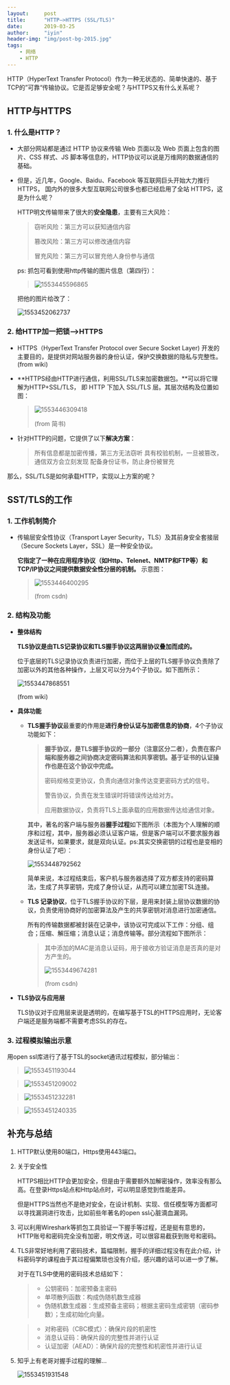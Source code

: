 ```yaml
---
layout:     post
title:      "HTTP—>HTTPS (SSL/TLS)"
date:       2019-03-25
author:     "iyin"
header-img: "img/post-bg-2015.jpg"
tags:
    - 网络
    - HTTP
---
```



HTTP（HyperText Transfer Protocol）作为一种无状态的、简单快速的、基于 TCP的”可靠“传输协议。它是否足够安全呢？与HTTPS又有什么关系呢？

## HTTP与HTTPS

### 1. 什么是HTTP？

* 大部分网站都是通过 HTTP 协议来传输 Web 页面以及 Web 页面上包含的图片、CSS 样式、JS 脚本等信息的，HTTP协议可以说是万维网的数据通信的基础。

* 但是，近几年，Google、Baidu、Facebook 等互联网巨头开始大力推行 HTTPS， 国内外的很多大型互联网公司很多也都已经启用了全站 HTTPS，这是为什么呢？

  HTTP明文传输带来了很大的**安全隐患**，主要有三大风险：

  > 窃听风险：第三方可以获知通信内容
  >
  > 篡改风险：第三方可以修改通信内容
  >
  > 冒充风险：第三方可以冒充他人身份参与通信

  ps: 抓包可看到使用http传输的图片信息（第四行）：

  > ![1553445596865](/img/1903/03/iyiniyin/1553445596865.png)

  把他的图片给改了：

  ![1553452062737](/img/1903/03/iyiniyin/1553452062737.png)

### 2. 给HTTP加一把锁—>HTTPS

* HTTPS（HyperText Transfer Protocol over Secure Socket Layer) 开发的主要目的，是提供对网站服务器的身份认证，保护交换数据的隐私与完整性。(from wiki)

* **HTTPS经由HTTP进行通信，利用SSL/TLS来加密数据包。**可以将它理解为HTTP+SSL/TLS， 即 HTTP 下加入 SSL/TLS 层。其层次结构及位置如图：

  > ![1553446309418](assets/03/03/iyiniyin/1553446309418.png)
  >
  > (from 简书)

* 针对HTTP的问题，它提供了以下**解决方案**：

  > 所有信息都是加密传播，第三方无法窃听
  > 具有校验机制，一旦被篡改，通信双方会立刻发现
  > 配备身份证书，防止身份被冒充

那么，SSL/TLS是如何承载HTTP，实现以上方案的呢？

## SST/TLS的工作

### 1. 工作机制简介

- 传输层安全性协议（Transport Layer Security，TLS）及其前身安全套接层（Secure Sockets Layer，SSL）是一种安全协议。

  **它指定了一种在应用程序协议（如Http、Telenet、NMTP和FTP等）和TCP/IP协议之间提供数据安全性分层的机制。** 示意图：

  > ![1553446400295](/img/1903/03/iyiniyin/1553446400295.png)
  >
  > (from csdn)

### 2. 结构及功能

+ **整体结构**

  **TLS协议是由TLS记录协议和TLS握手协议这两层协议叠加而成的。**

  位于底层的TLS记录协议负责进行加密，而位于上层的TLS握手协议负责除了加密以外的其他各种操作，上层又可以分为4个子协议。如下图所示：

  ![1553447868551](/img/1903/03/iyiniyin/1553447868551.png)

  (from wiki)

* **具体功能**

  * **TLS握手协议**最重要的作用是**进行身份认证与加密信息的协商**，4个子协议功能如下：

    > **握手协议，是TLS握手协议的一部分（注意区分二者），负责在客户端和服务器之间协商决定密码算法和共享密钥。基于证书的认证操作也是在这个协议中完成。**
    >
    > 密码规格变更协议，负责向通信对象传达变更密码方式的信号。
    >
    > 警告协议，负责在发生错误时将错误传达给对方。
    >
    > 应用数据协议，负责将TLS上面承载的应用数据传达给通信对象。

    其中，著名的客户端与服务器**握手过程**如下图所示（本图为个人理解的顺序和过程，其中，服务器必须认证客户端，但是客户端可以不要求服务器发送证书，如果要求，就是双向认证。ps:其实交换密钥的过程也是变相的身份认证了吧）：

    ![1553448792562](/img/1903/03/iyiniyin/1553448792562.png)

    简单来说，本过程结束后，客户机与服务器选择了双方都支持的密码算法，生成了共享密钥，完成了身份认证，从而可以建立加密TSL连接。

  * **TLS 记录协议**，位于TLS握手协议的下层，是用来封装上层协议数据的协议，负责使用协商好的加密算法及产生的共享密钥对消息进行加密通信。

    所有的传输数据都被封装在记录中，该协议可完成以下工作：分组、组合；压缩、解压缩；消息认证；消息传输等。部分流程如下图所示：

    > 其中添加的MAC是消息认证码，用于接收方验证消息是否真的是对方产生的。
    >
    > ![1553449674281](/img/1903/03/iyiniyin/1553449674281.png)
    >
    > (from csdn)

* **TLS协议与应用层**

  TLS协议对于应用层来说是透明的，在编写基于TSL的HTTPS应用时，无论客户端还是服务端都不需要考虑SSL的存在。

### 3. 过程模拟输出示意

用open ssl库进行了基于TSL的socket通讯过程模拟，部分输出：

> ![1553451193044](assets/03/03/iyiniyin/1553451193044.png)

> ![1553451209002](assets/03/03/iyiniyin/1553451209002.png)

> ![1553451232281](assets/03/03/iyiniyin/1553451232281.png)

> ![1553451240335](assets/03/03/iyiniyin/1553451240335.png)

## 补充与总结

1. HTTP默认使用80端口，Https使用443端口。

2. 关于安全性

   HTTPS相比HTTP会更加安全，但是由于需要额外加解密操作，效率没有那么高。在登录Https站点和Http站点时，可以明显感觉到性能差异。

   但是HTTPS当然也不是绝对安全，在设计机制、实现、信任模型等方面都可以寻找漏洞进行攻击，比如前些年著名的open ssl心脏滴血漏洞。

3. 可以利用Wireshark等抓包工具验证一下握手等过程，还是挺有意思的，HTTP账号和密码完全没有加密，明文传送，可以很容易截获到账号和密码。

4. TLS非常好地利用了密码技术，篇幅限制，握手的详细过程没有在此介绍，计科密码学的课程由于其过程偏繁琐也没有介绍，感兴趣的话可以进一步了解。

   对于在TLS中使用的密码技术总结如下：

   > - 公钥密码：加密预备主密码
   > - 单项散列函数：构成伪随机数生成器
   > - 伪随机数生成器：生成预备主密码；根据主密码生成密钥（密码参数）；生成初始化向量。

   > * 对称密码（CBC模式）：确保片段的机密性
   > * 消息认证码：确保片段的完整性并进行认证
   > * 认证加密（AEAD）：确保片段的完整性和机密性并进行认证

5. 知乎上有老哥对握手过程的理解...

   ![1553451931548](assets/03/03/iyiniyin/1553451931548.png)
